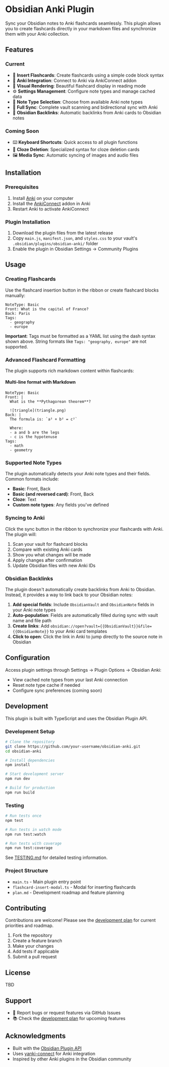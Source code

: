 # Obsidian Anki Plugin

Sync your Obsidian notes to Anki flashcards seamlessly. This plugin allows you to create flashcards directly in your markdown files and synchronize them with your Anki collection.

## Features

### Current
- 📝 **Insert Flashcards**: Create flashcards using a simple code block syntax
- 🔗 **Anki Integration**: Connect to Anki via AnkiConnect addon
- 🎨 **Visual Rendering**: Beautiful flashcard display in reading mode
- ⚙️ **Settings Management**: Configure note types and manage cached data
- 🎯 **Note Type Selection**: Choose from available Anki note types
- 🔄 **Full Sync**: Complete vault scanning and bidirectional sync with Anki
- 🔗 **Obsidian Backlinks**: Automatic backlinks from Anki cards to Obsidian notes

### Coming Soon
- ⌨️ **Keyboard Shortcuts**: Quick access to all plugin functions
- 🧠 **Cloze Deletion**: Specialized syntax for cloze deletion cards
- 🖼️ **Media Sync**: Automatic syncing of images and audio files

## Installation

### Prerequisites
1. Install [Anki](https://apps.ankiweb.net/) on your computer
2. Install the [AnkiConnect](https://ankiweb.net/shared/info/2055492159) addon in Anki
3. Restart Anki to activate AnkiConnect

### Plugin Installation
1. Download the plugin files from the latest release
2. Copy `main.js`, `manifest.json`, and `styles.css` to your vault's `.obsidian/plugins/obsidian-anki/` folder
3. Enable the plugin in Obsidian Settings → Community Plugins

## Usage

### Creating Flashcards

Use the flashcard insertion button in the ribbon or create flashcard blocks manually:

```flashcard
NoteType: Basic
Front: What is the capital of France?
Back: Paris
Tags:
  - geography
  - europe
```

**Important**: Tags must be formatted as a YAML list using the dash syntax shown above. String formats like `Tags: "geography, europe"` are not supported.

### Advanced Flashcard Formatting

The plugin supports rich markdown content within flashcards:

#### Multi-line format with Markdown
```flashcard
NoteType: Basic
Front: |
  What is the **Pythagorean theorem**?
  
  ![triangle](triangle.png)
Back: |
  The formula is: `a² + b² = c²`
  
  Where:
  - a and b are the legs
  - c is the hypotenuse
Tags:
  - math
  - geometry
```

### Supported Note Types
The plugin automatically detects your Anki note types and their fields. Common formats include:
- **Basic**: Front, Back
- **Basic (and reversed card)**: Front, Back
- **Cloze**: Text
- **Custom note types**: Any fields you've defined

### Syncing to Anki
Click the sync button in the ribbon to synchronize your flashcards with Anki. The plugin will:
1. Scan your vault for flashcard blocks
2. Compare with existing Anki cards
3. Show you what changes will be made
4. Apply changes after confirmation
5. Update Obsidian files with new Anki IDs

### Obsidian Backlinks

The plugin doesn't automatically create backlinks from Anki to Obsidian. Instead, it provides a way to link back to 
your Obsidian notes:
1. **Add special fields**: Include `ObsidianVault` and `ObsidianNote` fields in your Anki note types
2. **Auto-population**: Fields are automatically filled during sync with vault name and file path
3. **Create links**: Add `obsidian://open?vault={{ObsidianVault}}&file={{ObsidianNote}}` to your Anki card templates
4. **Click to open**: Click the link in Anki to jump directly to the source note in Obsidian

## Configuration

Access plugin settings through Settings → Plugin Options → Obsidian Anki:
- View cached note types from your last Anki connection
- Reset note type cache if needed
- Configure sync preferences (coming soon)

## Development

This plugin is built with TypeScript and uses the Obsidian Plugin API.

### Development Setup
```bash
# Clone the repository
git clone https://github.com/your-username/obsidian-anki.git
cd obsidian-anki

# Install dependencies
npm install

# Start development server
npm run dev

# Build for production
npm run build
```

### Testing
```bash
# Run tests once
npm test

# Run tests in watch mode
npm run test:watch

# Run tests with coverage
npm run test:coverage
```

See [TESTING.md](TESTING.md) for detailed testing information.

### Project Structure
- `main.ts` - Main plugin entry point
- `flashcard-insert-modal.ts` - Modal for inserting flashcards
- `plan.md` - Development roadmap and feature planning

## Contributing

Contributions are welcome! Please see the [development plan](plan.md) for current priorities and roadmap.

1. Fork the repository
2. Create a feature branch
3. Make your changes
4. Add tests if applicable
5. Submit a pull request

## License

TBD

## Support

- 🐛 Report bugs or request features via GitHub Issues
- 📚 Check the [development plan](plan.md) for upcoming features

## Acknowledgments

- Built with the [Obsidian Plugin API](https://github.com/obsidianmd/obsidian-api)
- Uses [yanki-connect](https://www.npmjs.com/package/yanki-connect) for Anki integration
- Inspired by other Anki plugins in the Obsidian community

